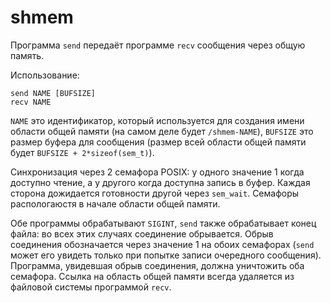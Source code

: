 # shmem

Программа `send` передаёт программе `recv` сообщения через общую память.

Использование:

```
send NAME [BUFSIZE]
recv NAME
```

`NAME` это идентификатор, который используется для создания имени области общей памяти (на самом деле будет `/shmem-NAME`), `BUFSIZE` это размер буфера для сообщения (размер всей области общей памяти будет `BUFSIZE + 2*sizeof(sem_t)`).

Синхронизация через 2 семафора POSIX: у одного значение 1 когда доступно чтение, а у другого когда доступна запись в буфер. Каждая сторона дожидается готовности другой через `sem_wait`. Семафоры распологаюстя в начале области общей памяти.

Обе программы обрабатывают `SIGINT`, `send` также обрабатывает конец файла: во всех этих случаях соединение обрывается. Обрыв соединения обозначается через значение 1 на обоих семафорах (`send` может его увидеть только при попытке записи очередного сообщения). Программа, увидевшая обрыв соединения, должна уничтожить оба семафора. Ссылка на область общей памяти всегда удаляется из файловой системы программой `recv`.
